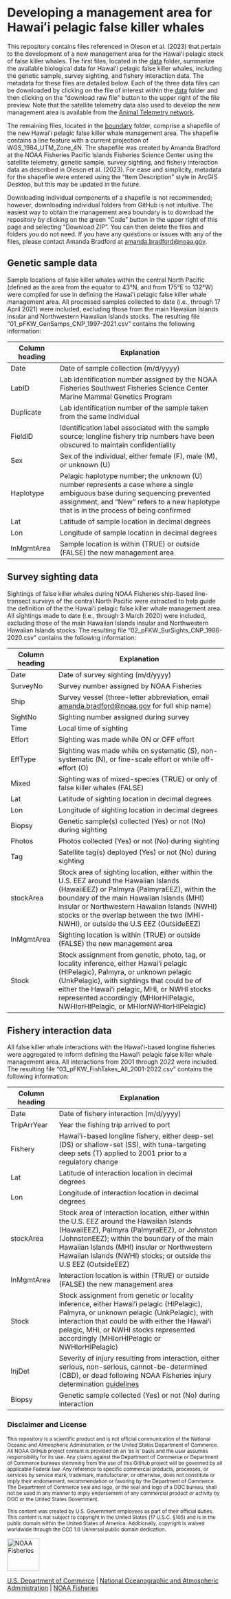 <!-- README.md is generated from README.Rmd. Please edit that file -->

# Developing a management area for Hawaiʻi pelagic false killer whales

This repository contains files referenced in Oleson et al. (2023) that
pertain to the development of a new management area for the Hawaiʻi
pelagic stock of false killer whales. The first files, located in the
[data](https://github.com/PIFSC-Protected-Species-Division/HI-Pelagic-FKWs/tree/main/data)
folder, summarize the available biological data for Hawaiʻi pelagic
false killer whales, including the genetic sample, survey sighting, and
fishery interaction data. The metadata for these files are detailed
below. Each of the three data files can be downloaded by clicking on the
file of interest within the
[data](https://github.com/PIFSC-Protected-Species-Division/HI-Pelagic-FKWs/tree/main/data)
folder and then clicking on the “download raw file” button to the upper
right of the file preview. Note that the satellite telemetry data also
used to develop the new management area is available from the [Animal
Telemetry network](https://portal.atn.ioos.us/#metadata/137104/species).

The remaining files, located in the
[boundary](https://github.com/PIFSC-Protected-Species-Division/HI-Pelagic-FKWs/tree/main/boundary)
folder, comprise a shapefile of the new Hawaiʻi pelagic false killer
whale management area. The shapefile contains a line feature with a
current projection of WGS_1984_UTM_Zone_4N. The shapefile was created by
Amanda Bradford at the NOAA Fisheries Pacific Islands Fisheries Science
Center using the satellite telemetry, genetic sample, survey sighting,
and fishery interaction data as described in Oleson et al. (2023). For
ease and simplicity, metadata for the shapefile were entered using the
“Item Description” style in ArcGIS Desktop, but this may be updated in
the future.

Downloading individual components of a shapefile is not recommended;
however, downloading individual folders from GitHub is not intuitive.
The easiest way to obtain the management area boundary is to download
the repository by clicking on the green “Code” button in the upper right
of this page and selecting “Download ZIP”. You can then delete the files
and folders you do not need. If you have any questions or issues with
any of the files, please contact Amanda Bradford at
amanda.bradford@noaa.gov.

## Genetic sample data

Sample locations of false killer whales within the central North Pacific
(defined as the area from the equator to 43°N, and from 175°E to 132°W)
were compiled for use in defining the Hawaiʻi pelagic false killer whale
management area. All processed samples collected to date (i.e., through
17 April 2021) were included, excluding those from the main Hawaiian
Islands insular and Northwestern Hawaiian Islands stocks. The resulting
file “01_pFKW_GenSamps_CNP_1997-2021.csv” contains the following
information:

| Column heading | Explanation                                                                                                                                                                                                            |
|----------------|------------------------------------------------------------------------------------------------------------------------------------------------------------------------------------------------------------------------|
| Date           | Date of sample collection (m/d/yyyy)                                                                                                                                                                                   |
| LabID          | Lab identification number assigned by the NOAA Fisheries Southwest Fisheries Science Center Marine Mammal Genetics Program                                                                                             |
| Duplicate      | Lab identification number of the sample taken from the same individual                                                                                                                                                 |
| FieldID        | Identification label associated with the sample source; longline fishery trip numbers have been obscured to maintain confidentiality                                                                                   |
| Sex            | Sex of the individual, either female (F), male (M), or unknown (U)                                                                                                                                                     |
| Haplotype      | Pelagic haplotype number; the unknown (U) number represents a case where a single ambiguous base during sequencing prevented assignment, and “New” refers to a new haplotype that is in the process of being confirmed |
| Lat            | Latitude of sample location in decimal degrees                                                                                                                                                                         |
| Lon            | Longitude of sample location in decimal degrees                                                                                                                                                                        |
| InMgmtArea     | Sample location is within (TRUE) or outside (FALSE) the new management area                                                                                                                                            |

## Survey sighting data

Sightings of false killer whales during NOAA Fisheries ship-based
line-transect surveys of the central North Pacific were extracted to
help guide the definition of the the Hawaiʻi pelagic false killer whale
management area. All sightings made to date (i.e., through 3 March 2020)
were included, excluding those of the main Hawaiian Islands insular and
Northwestern Hawaiian Islands stocks. The resulting file
“02_pFKW_SurSights_CNP_1986-2020.csv” contains the following
information:

| Column heading | Explanation                                                                                                                                                                                                                                                                                                               |
|----------------|---------------------------------------------------------------------------------------------------------------------------------------------------------------------------------------------------------------------------------------------------------------------------------------------------------------------------|
| Date           | Date of survey sighting (m/d/yyyy)                                                                                                                                                                                                                                                                                        |
| SurveyNo       | Survey number assigned by NOAA Fisheries                                                                                                                                                                                                                                                                                  |
| Ship           | Survey vessel (three-letter abbreviation, email amanda.bradford@noaa.gov for full ship name)                                                                                                                                                                                                                              |
| SightNo        | Sighting number assigned during survey                                                                                                                                                                                                                                                                                    |
| Time           | Local time of sighting                                                                                                                                                                                                                                                                                                    |
| Effort         | Sighting was made while ON or OFF effort                                                                                                                                                                                                                                                                                  |
| EffType        | Sighting was made while on systematic (S), non-systematic (N), or fine-scale effort or while off-effort (O)                                                                                                                                                                                                               |
| Mixed          | Sighting was of mixed-species (TRUE) or only of false killer whales (FALSE)                                                                                                                                                                                                                                               |
| Lat            | Latitude of sighting location in decimal degrees                                                                                                                                                                                                                                                                          |
| Lon            | Longitude of sighting location in decimal degrees                                                                                                                                                                                                                                                                         |
| Biopsy         | Genetic sample(s) collected (Yes) or not (No) during sighting                                                                                                                                                                                                                                                             |
| Photos         | Photos collected (Yes) or not (No) during sighting                                                                                                                                                                                                                                                                        |
| Tag            | Satellite tag(s) deployed (Yes) or not (No) during sighting                                                                                                                                                                                                                                                               |
| stockArea      | Stock area of sighting location, either within the U.S. EEZ around the Hawaiian Islands (HawaiiEEZ) or Palmyra (PalmyraEEZ), within the boundary of the main Hawaiian Islands (MHI) insular or Northwestern Hawaiian Islands (NWHI) stocks or the overlap between the two (MHI-NWHI), or outside the U.S EEZ (OutsideEEZ) |
| InMgmtArea     | Sighting location is within (TRUE) or outside (FALSE) the new management area                                                                                                                                                                                                                                             |
| Stock          | Stock assignment from genetic, photo, tag, or locality inference, either Hawaiʻi pelagic (HIPelagic), Palmyra, or unknown pelagic (UnkPelagic), with sightings that could be of either the Hawaiʻi pelagic, MHI, or NWHI stocks represented accordingly (MHIorHIPelagic, NWHIorHIPelagic, or MHIorNWHIorHIPelagic)        |

## Fishery interaction data

All false killer whale interactions with the Hawaiʻi-based longline
fisheries were aggregated to inform defining the Hawaiʻi pelagic false
killer whale management area. All interactions from 2001 through 2022
were included. The resulting file “03_pFKW_FishTakes_All_2001-2022.csv”
contains the following information:

| Column heading | Explanation                                                                                                                                                                                                                                                                                                 |
|----------------|-------------------------------------------------------------------------------------------------------------------------------------------------------------------------------------------------------------------------------------------------------------------------------------------------------------|
| Date           | Date of fishery interaction (m/d/yyyy)                                                                                                                                                                                                                                                                      |
| TripArrYear    | Year the fishing trip arrived to port                                                                                                                                                                                                                                                                       |
| Fishery        | Hawaiʻi-based longline fishery, either deep-set (DS) or shallow-set (SS), with tuna-targeting deep sets (T) applied to 2001 prior to a regulatory change                                                                                                                                                    |
| Lat            | Latitude of interaction location in decimal degrees                                                                                                                                                                                                                                                         |
| Lon            | Longitude of interaction location in decimal degrees                                                                                                                                                                                                                                                        |
| stockArea      | Stock area of interaction location, either within the U.S. EEZ around the Hawaiian Islands (HawaiiEEZ), Palmyra (PalmyraEEZ), or Johnston (JohnstonEEZ); within the boundary of the main Hawaiian Islands (MHI) insular or Northwestern Hawaiian Islands (NWHI) stocks; or outside the U.S EEZ (OutsideEEZ) |
| InMgmtArea     | Interaction location is within (TRUE) or outside (FALSE) the new management area                                                                                                                                                                                                                            |
| Stock          | Stock assignment from genetic or locality inference, either Hawaiʻi pelagic (HIPelagic), Palmyra, or unknown pelagic (UnkPelagic), with interaction that could be with either the Hawaiʻi pelagic, MHI, or NWHI stocks represented accordingly (MHIorHIPelagic or NWHIorHIPelagic)                          |
| InjDet         | Severity of injury resulting from interaction, either serious, non-serious, cannot-be-determined (CBD), or dead following NOAA Fisheries injury determination [guidelines](https://www.fisheries.noaa.gov/action/revisions-process-distinguishing-serious-non-serious-injury-marine-mammals)                |
| Biopsy         | Genetic sample collected (Yes) or not (No) during interaction                                                                                                                                                                                                                                               |

### Disclaimer and License

<sub>This repository is a scientific product and is not official
communication of the National Oceanic and Atmospheric Administration, or
the United States Department of Commerce. All NOAA GitHub project
content is provided on an ‘as is’ basis and the user assumes
responsibility for its use. Any claims against the Department of
Commerce or Department of Commerce bureaus stemming from the use of this
GitHub project will be governed by all applicable Federal law. Any
reference to specific commercial products, processes, or services by
service mark, trademark, manufacturer, or otherwise, does not constitute
or imply their endorsement, recommendation or favoring by the Department
of Commerce. The Department of Commerce seal and logo, or the seal and
logo of a DOC bureau, shall not be used in any manner to imply
endorsement of any commercial product or activity by DOC or the United
States Government.

<sub>This content was created by U.S. Government employees as part of
their official duties. This content is not subject to copyright in the
United States (17 U.S.C. §105) and is in the public domain within the
United States of America. Additionally, copyright is waived worldwide
through the CC0 1.0 Universal public domain dedication.

<img src="https://raw.githubusercontent.com/nmfs-general-modeling-tools/nmfspalette/main/man/figures/noaa-fisheries-rgb-2line-horizontal-small.png" alt="NOAA Fisheries" height="75"/>

[U.S. Department of Commerce](https://www.commerce.gov/) \| [National
Oceanographic and Atmospheric Administration](https://www.noaa.gov) \|
[NOAA Fisheries](https://www.fisheries.noaa.gov/)

